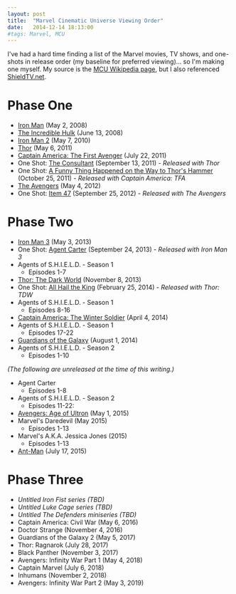 ```yaml
---
layout: post
title:  "Marvel Cinematic Universe Viewing Order"
date:   2014-12-14 18:13:00
#tags: Marvel, MCU
---
```


I've had a hard time finding a list of the Marvel movies, TV shows, and one-shots in release order (my baseline for preferred viewing)... so I'm making one myself. My source is the [MCU Wikipedia page](https://en.wikipedia.org/wiki/Marvel_Cinematic_Universe), but I also referenced [ShieldTV.net](http://shieldtv.net/marvel-cinematic-timeline-viewing-guide).

# Phase One
* [Iron Man](https://en.wikipedia.org/wiki/Iron_Man_(2008_film)) (May 2, 2008)
* [The Incredible Hulk](https://en.wikipedia.org/wiki/The_Incredible_Hulk_(film)) (June 13, 2008)
* [Iron Man 2](https://en.wikipedia.org/wiki/Iron_Man_2) (May 7, 2010)
* [Thor](https://en.wikipedia.org/wiki/Thor_(film)) (May 6, 2011)
* [Captain America: The First Avenger](https://en.wikipedia.org/wiki/Captain_America:_The_First_Avenger) (July 22, 2011)
* One Shot: [The Consultant](https://en.wikipedia.org/wiki/Marvel_One-Shots#The_Consultant_.282011.29) (September 13, 2011) - _Released with Thor_
* One Shot: [A Funny Thing Happened on the Way to Thor's Hammer](https://en.wikipedia.org/wiki/Marvel_One-Shots#A_Funny_Thing_Happened_on_the_Way_to_Thor.27s_Hammer_.282011.29) (October 25, 2011) - _Released with Captain America: TFA_
* [The Avengers](https://en.wikipedia.org/wiki/The_Avengers_(2012_film)) (May 4, 2012)
* One Shot: [Item 47](https://en.wikipedia.org/wiki/Marvel_One-Shots#Item_47_.282012.29) (September 25, 2012) - _Released with The Avengers_

# Phase Two
* [Iron Man 3](https://en.wikipedia.org/wiki/Iron_Man_3) (May 3, 2013)
* One Shot: [Agent Carter](https://en.wikipedia.org/wiki/Agent_Carter_(film)) (September 24, 2013) - _Released with Iron Man 3_
* Agents of S.H.I.E.L.D. - Season 1
  * Episodes 1-7
* [Thor: The Dark World](https://en.wikipedia.org/wiki/Thor:_The_Dark_World) (November 8, 2013)
* One Shot: [All Hail the King](https://en.wikipedia.org/wiki/Marvel_One-Shots#All_Hail_the_King_.282014.29) (February 25, 2014) - _Released with Thor: TDW_
* Agents of S.H.I.E.L.D. - Season 1
  * Episodes 8-16
* [Captain America: The Winter Soldier](https://en.wikipedia.org/wiki/Captain_America:_The_Winter_Soldier) (April 4, 2014)
* Agents of S.H.I.E.L.D. - Season 1
  * Episodes 17-22
* [Guardians of the Galaxy](https://en.wikipedia.org/wiki/Guardians_of_the_Galaxy_(film)) (August 1, 2014)
* Agents of S.H.I.E.L.D. - Season 2
  * Episodes 1-10

_(The following are unreleased at the time of this writing.)_

* Agent Carter
  * Episodes 1-8
* Agents of S.H.I.E.L.D. - Season 2
  * Episodes 11-22:
* [Avengers: Age of Ultron](https://en.wikipedia.org/wiki/Avengers:_Age_of_Ultron) (May 1, 2015)
* Marvel's Daredevil (May 2015)
  * Episodes 1-13
* Marvel's A.K.A. Jessica Jones (2015)
  * Episodes 1-13
* [Ant-Man](https://en.wikipedia.org/wiki/Ant-Man_(film)) (July 17, 2015)

# Phase Three
* _Untitled Iron Fist series (TBD)_
* _Untitled Luke Cage series (TBD)_
* _Untitled The Defenders miniseries (TBD)_
* Captain America: Civil War (May 6, 2016)
* Doctor Strange (November 4, 2016)
* Guardians of the Galaxy 2 (May 5, 2017)
* Thor: Ragnarok (July 28, 2017)
* Black Panther (November 3, 2017)
* Avengers: Infinity War Part 1 (May 4, 2018)
* Captain Marvel (July 6, 2018)
* Inhumans (November 2, 2018)
* Avengers: Infinity War Part 2 (May 3, 2019)




